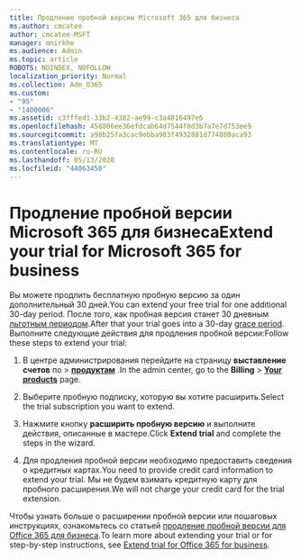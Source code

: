 ```yaml
---
title: Продление пробной версии Microsoft 365 для бизнеса
ms.author: cmcatee
author: cmcatee-MSFT
manager: mnirkhe
ms.audience: Admin
ms.topic: article
ROBOTS: NOINDEX, NOFOLLOW
localization_priority: Normal
ms.collection: Adm_O365
ms.custom:
- "95"
- "1400006"
ms.assetid: c3fffed1-33b2-4382-ae99-c3a4816497e6
ms.openlocfilehash: 458806ee36efdcab64d7544f0d3b7a7e7d753ee9
ms.sourcegitcommit: a98b25fa3cac9ebba983f4932881d774880aca93
ms.translationtype: MT
ms.contentlocale: ru-RU
ms.lasthandoff: 05/13/2020
ms.locfileid: "44063450"
---
```

# <a name="extend-your-trial-for-microsoft-365-for-business"></a><span data-ttu-id="85a99-102">Продление пробной версии Microsoft 365 для бизнеса</span><span class="sxs-lookup"><span data-stu-id="85a99-102">Extend your trial for Microsoft 365 for business</span></span>

<span data-ttu-id="85a99-103">Вы можете продлить бесплатную пробную версию за один дополнительный 30 дней.</span><span class="sxs-lookup"><span data-stu-id="85a99-103">You can extend your free trial for one additional 30-day period.</span></span> <span data-ttu-id="85a99-104">После того, как пробная версия станет 30 дневным [льготным периодом](https://docs.microsoft.com/alchemyinsights/grace-period-for-microsoft-365-free-trial).</span><span class="sxs-lookup"><span data-stu-id="85a99-104">After that your trial goes into a 30-day [grace period](https://docs.microsoft.com/alchemyinsights/grace-period-for-microsoft-365-free-trial).</span></span> <span data-ttu-id="85a99-105">Выполните следующие действия для продления пробной версии:</span><span class="sxs-lookup"><span data-stu-id="85a99-105">Follow these steps to extend your trial:</span></span>
  
1. <span data-ttu-id="85a99-106">В центре администрирования перейдите на страницу **выставление счетов** по \> **[продуктам](https://go.microsoft.com/fwlink/p/?linkid=842054)** .</span><span class="sxs-lookup"><span data-stu-id="85a99-106">In the admin center, go to the **Billing** \> **[Your products](https://go.microsoft.com/fwlink/p/?linkid=842054)** page.</span></span>

2. <span data-ttu-id="85a99-107">Выберите пробную подписку, которую вы хотите расширить.</span><span class="sxs-lookup"><span data-stu-id="85a99-107">Select the trial subscription you want to extend.</span></span>

3. <span data-ttu-id="85a99-108">Нажмите кнопку **расширить пробную версию** и выполните действия, описанные в мастере.</span><span class="sxs-lookup"><span data-stu-id="85a99-108">Click **Extend trial** and complete the steps in the wizard.</span></span>

4. <span data-ttu-id="85a99-109">Для продления пробной версии необходимо предоставить сведения о кредитных картах.</span><span class="sxs-lookup"><span data-stu-id="85a99-109">You need to provide credit card information to extend your trial.</span></span> <span data-ttu-id="85a99-110">Мы не будем взимать кредитную карту для пробного расширения.</span><span class="sxs-lookup"><span data-stu-id="85a99-110">We will not charge your credit card for the trial extension.</span></span>

<span data-ttu-id="85a99-111">Чтобы узнать больше о расширении пробной версии или пошаговых инструкциях, ознакомьтесь со статьей [продление пробной версии для Office 365 для бизнеса](https://docs.microsoft.com/microsoft-365/commerce/extend-your-trial).</span><span class="sxs-lookup"><span data-stu-id="85a99-111">To learn more about extending your trial or for step-by-step instructions, see [Extend trial for Office 365 for business](https://docs.microsoft.com/microsoft-365/commerce/extend-your-trial).</span></span>
